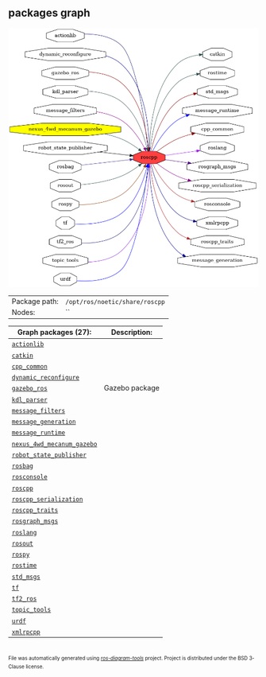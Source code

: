 <!--
File was automatically generated using 'ros-diagram-tools' project.
Project is distributed under the BSD 3-Clause license.
-->

## packages graph

[![roscpp](roscpp.png "roscpp")](roscpp.png)

|     |     |
| --- | --- |
| Package path: | `/opt/ros/noetic/share/roscpp` |
| Nodes: | `` |


| Graph packages (27): | Description: |
| -------------------- | ------------ |
| [`actionlib`](actionlib.md) |  |
| [`catkin`](catkin.md) |  |
| [`cpp_common`](cpp_common.md) |  |
| [`dynamic_reconfigure`](dynamic_reconfigure.md) |  |
| [`gazebo_ros`](gazebo_ros.md) | Gazebo package |
| [`kdl_parser`](kdl_parser.md) |  |
| [`message_filters`](message_filters.md) |  |
| [`message_generation`](message_generation.md) |  |
| [`message_runtime`](message_runtime.md) |  |
| [`nexus_4wd_mecanum_gazebo`](nexus_4wd_mecanum_gazebo.md) |  |
| [`robot_state_publisher`](robot_state_publisher.md) |  |
| [`rosbag`](rosbag.md) |  |
| [`rosconsole`](rosconsole.md) |  |
| [`roscpp`](roscpp.md) |  |
| [`roscpp_serialization`](roscpp_serialization.md) |  |
| [`roscpp_traits`](roscpp_traits.md) |  |
| [`rosgraph_msgs`](rosgraph_msgs.md) |  |
| [`roslang`](roslang.md) |  |
| [`rosout`](rosout.md) |  |
| [`rospy`](rospy.md) |  |
| [`rostime`](rostime.md) |  |
| [`std_msgs`](std_msgs.md) |  |
| [`tf`](tf.md) |  |
| [`tf2_ros`](tf2_ros.md) |  |
| [`topic_tools`](topic_tools.md) |  |
| [`urdf`](urdf.md) |  |
| [`xmlrpcpp`](xmlrpcpp.md) |  |


</br>
<font size="1">
File was automatically generated using <a href="https://github.com/anetczuk/ros-diagram-tools"><i>ros-diagram-tools</i></a> project.
Project is distributed under the BSD 3-Clause license.
</font>
